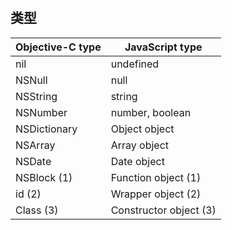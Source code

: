 #

## 类型

| Objective-C type  |   JavaScript type |
| --------------------|---------------------|       
|      nil         |     undefined       |
|     NSNull       |        null        |
|    NSString      |       string       |
|    NSNumber      |   number, boolean        |
|  NSDictionary    |   Object object        |
|    NSArray       |    Array object        |
|     NSDate       |     Date object        |
|    NSBlock (1)   |   Function object (1)    |    
|       id (2)     |   Wrapper object (2)     |  
|     Class (3)    | Constructor object (3)   |    
